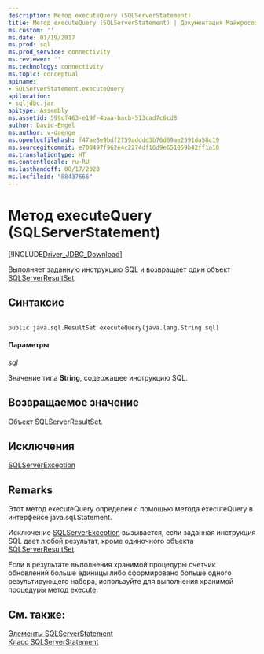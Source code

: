 ```yaml
---
description: Метод executeQuery (SQLServerStatement)
title: Метод executeQuery (SQLServerStatement) | Документация Майкрософт
ms.custom: ''
ms.date: 01/19/2017
ms.prod: sql
ms.prod_service: connectivity
ms.reviewer: ''
ms.technology: connectivity
ms.topic: conceptual
apiname:
- SQLServerStatement.executeQuery
apilocation:
- sqljdbc.jar
apitype: Assembly
ms.assetid: 599cf463-e19f-4baa-bacb-513cad7c6cd8
author: David-Engel
ms.author: v-daenge
ms.openlocfilehash: f47ae8e9bdf2759adddd3b76d69ae2591da58c19
ms.sourcegitcommit: e700497f962e4c2274df16d9e651059b42ff1a10
ms.translationtype: HT
ms.contentlocale: ru-RU
ms.lasthandoff: 08/17/2020
ms.locfileid: "88437666"
---
```

# <a name="executequery-method-sqlserverstatement"></a>Метод executeQuery (SQLServerStatement)
[!INCLUDE[Driver_JDBC_Download](../../../includes/driver_jdbc_download.md)]

  Выполняет заданную инструкцию SQL и возвращает один объект [SQLServerResultSet](../../../connect/jdbc/reference/sqlserverresultset-class.md).  
  
## <a name="syntax"></a>Синтаксис  
  
```  
  
public java.sql.ResultSet executeQuery(java.lang.String sql)  
```  
  
#### <a name="parameters"></a>Параметры  
 *sql*  
  
 Значение типа **String**, содержащее инструкцию SQL.  
  
## <a name="return-value"></a>Возвращаемое значение  
 Объект SQLServerResultSet.  
  
## <a name="exceptions"></a>Исключения  
 [SQLServerException](../../../connect/jdbc/reference/sqlserverexception-class.md)  
  
## <a name="remarks"></a>Remarks  
 Этот метод executeQuery определен с помощью метода executeQuery в интерфейсе java.sql.Statement.  
  
 Исключение [SQLServerException](../../../connect/jdbc/reference/sqlserverexception-class.md) вызывается, если заданная инструкция SQL дает любой результат, кроме одиночного объекта [SQLServerResultSet](../../../connect/jdbc/reference/sqlserverresultset-class.md).  
  
 Если в результате выполнения хранимой процедуры счетчик обновлений больше единицы либо сформировано больше одного результирующего набора, используйте для выполнения хранимой процедуры метод [execute](../../../connect/jdbc/reference/execute-method-sqlserverstatement.md).  
  
## <a name="see-also"></a>См. также:  
 [Элементы SQLServerStatement](../../../connect/jdbc/reference/sqlserverstatement-members.md)   
 [Класс SQLServerStatement](../../../connect/jdbc/reference/sqlserverstatement-class.md)  
  
  
